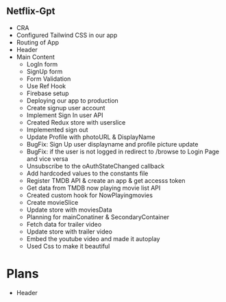 ## Netflix-Gpt

- CRA
- Configured Tailwind CSS in our app
- Routing of App
- Header
- Main Content
  - LogIn form
  - SignUp form
  - Form Validation
  - Use Ref Hook
  - Firebase setup
  - Deploying our app to production
  - Create signup user account
  - Implement Sign In user API
  - Created Redux store with userslice
  - Implemented sign out
  - Update Profile with photoURL & DisplayName
  - BugFix: Sign Up user displayname and profile picture update
  - BugFix: if the user is not logged in redirect to /browse to Login Page and vice versa
  - Unsubscribe to the oAuthStateChanged callback
  - Add hardcoded values to the constants file
  - Register TMDB API & create an app & get accesss token
  - Get data from TMDB now playing movie list API
  - Created custom hook for NowPlayingmovies
  - Create movieSlice
  - Update store with moviesData
  - Planning for mainConatiner & SecondaryContainer
  - Fetch data for trailer video
  - Update store with trailer video
  - Embed the youtube video and made it autoplay
  - Used Css to make it beautiful

# Plans

- Header
